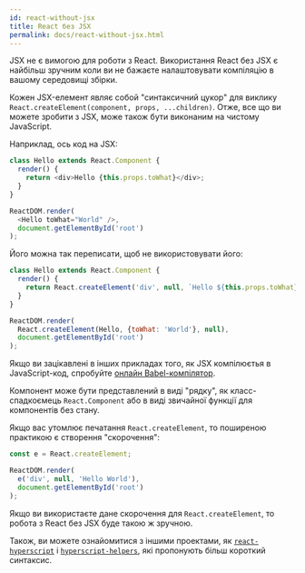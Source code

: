 ```yaml
---
id: react-without-jsx
title: React без JSX
permalink: docs/react-without-jsx.html
---
```


JSX не є вимогою для роботи з React. Використання React без JSX є найбільш зручним коли ви не бажаєте налаштовувати компіляцію в вашому середовищі збірки.

Кожен JSX-елемент являє собой "синтаксичний цукор" для виклику `React.createElement(component, props, ...children)`. Отже, все що ви можете зробити з JSX, може також бути виконаним на чистому JavaScript.

Наприклад, ось код на JSX:

```js
class Hello extends React.Component {
  render() {
    return <div>Hello {this.props.toWhat}</div>;
  }
}

ReactDOM.render(
  <Hello toWhat="World" />,
  document.getElementById('root')
);
```

Його можна так переписати, щоб не використовувати його:

```js
class Hello extends React.Component {
  render() {
    return React.createElement('div', null, `Hello ${this.props.toWhat}`);
  }
}

ReactDOM.render(
  React.createElement(Hello, {toWhat: 'World'}, null),
  document.getElementById('root')
);
```

Якщо ви зацікавлені в інших прикладах того, як JSX компілюєтья в JavaScript-код, спробуйте [онлайн Babel-компілятор](babel://jsx-simple-example).

Компонент може бути представлений в виді "рядку", як класс-спадкоємець `React.Component` або в виді звичайної функції для компонентів без стану.

Якщо вас утомлює печатання `React.createElement`, то поширеною практикою є створення "скорочення":

```js
const e = React.createElement;

ReactDOM.render(
  e('div', null, 'Hello World'),
  document.getElementById('root')
);
```

Якщо ви використаєте дане скорочення для `React.createElement`, то робота з React без JSX буде такою ж зручною.

Також, ви можете ознайомитися з іншими проектами, як [`react-hyperscript`](https://github.com/mlmorg/react-hyperscript) і [`hyperscript-helpers`](https://github.com/ohanhi/hyperscript-helpers), які пропонують більш короткий синтаксис.

